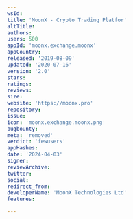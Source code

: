 ```yaml
---
wsId: 
title: 'MoonX - Crypto Trading Platfor'
altTitle: 
authors: 
users: 500
appId: 'moonx.exchange.moonx'
appCountry: 
released: '2019-08-09'
updated: '2020-07-16'
version: '2.0'
stars: 
ratings: 
reviews: 
size: 
website: 'https://moonx.pro'
repository: 
issue: 
icon: 'moonx.exchange.moonx.png'
bugbounty: 
meta: 'removed'
verdict: 'fewusers'
appHashes: 
date: '2024-04-03'
signer: 
reviewArchive: 
twitter: 
social: 
redirect_from: 
developerName: 'MoonX Technologies Ltd'
features: 

---
```


